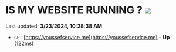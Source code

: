 # IS MY WEBSITE RUNNING ? [![](https://img.shields.io/static/v1?label=Sponsor&message=%E2%9D%A4&logo=GitHub&color=%23fe8e86)](https://github.com/sponsors/<username>)

Last updated: **3/23/2024, 10:28:38 AM**

- `GET` [https://youssefservice.me](https://youssefservice.me) - **Up** (122ms)
